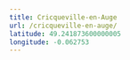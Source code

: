 ```yaml
---
title: Cricqueville-en-Auge
url: /cricqueville-en-auge/
latitude: 49.241873600000005
longitude: -0.062753
---
```

